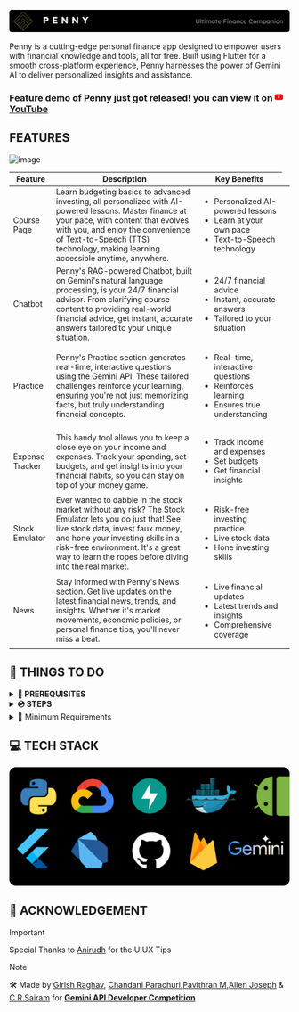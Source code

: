 
![alt text](Assets/image-2.png)
<p>Penny is a cutting-edge personal finance app designed to empower users with financial knowledge and tools, all for free. Built using Flutter for a smooth cross-platform experience, Penny harnesses the power of Gemini AI to deliver personalized insights and assistance.</p>
<h3><a>Feature demo of Penny just got released! you can view it on <img src="https://raw.githubusercontent.com/github/explore/d744245de144b89f3e3462949e08bfc91eda7fcf/topics/youtube/youtube.png" width=15> <a href="https://www.youtube.com/watch?v=-BfRU48kWQ0"> YouTube</a></a></h3>

<h2>FEATURES</h2>

![image](https://github.com/user-attachments/assets/b967cb1b-2d2a-4716-845d-f97b859a2de8)

<table>
  <thead>
    <tr>
      <th>Feature</th>
      <th>Description</th>
      <th>Key Benefits</th>
    </tr>
  </thead>
  <tbody>
    <tr>
      <td>Course Page</td>
      <td>Learn budgeting basics to advanced investing, all personalized with AI-powered lessons. Master finance at your pace, with content that evolves with you, and enjoy the convenience of Text-to-Speech (TTS) technology, making learning accessible anytime, anywhere.</td>
      <td>
        <ul>
          <li>Personalized AI-powered lessons</li>
          <li>Learn at your own pace</li>
          <li>Text-to-Speech technology</li>
        </ul>
      </td>
      <td> </td>
    </tr>
    <tr>
      <td>Chatbot</td>
      <td>Penny's RAG-powered Chatbot, built on Gemini's natural language processing, is your 24/7 financial advisor. From clarifying course content to providing real-world financial advice, get instant, accurate answers tailored to your unique situation.</td>
      <td>
        <ul>
          <li>24/7 financial advice</li>
          <li>Instant, accurate answers</li>
          <li>Tailored to your situation</li>
        </ul>
      </td>
    </tr>
    <tr>
      <td>Practice</td>
      <td>Penny's Practice section generates real-time, interactive questions using the Gemini API. These tailored challenges reinforce your learning, ensuring you're not just memorizing facts, but truly understanding financial concepts.</td>
      <td>
        <ul>
          <li>Real-time, interactive questions</li>
          <li>Reinforces learning</li>
          <li>Ensures true understanding</li>
        </ul>
      </td>
    </tr>
    <tr>
      <td>Expense Tracker</td>
      <td>This handy tool allows you to keep a close eye on your income and expenses. Track your spending, set budgets, and get insights into your financial habits, so you can stay on top of your money game.</td>
      <td>
        <ul>
          <li>Track income and expenses</li>
          <li>Set budgets</li>
          <li>Get financial insights</li>
        </ul>
      </td>
    </tr>
    <tr>
      <td>Stock Emulator</td>
      <td>Ever wanted to dabble in the stock market without any risk? The Stock Emulator lets you do just that! See live stock data, invest faux money, and hone your investing skills in a risk-free environment. It's a great way to learn the ropes before diving into the real market.</td>
      <td>
        <ul>
          <li>Risk-free investing practice</li>
          <li>Live stock data</li>
          <li>Hone investing skills</li>
        </ul>
      </td>
    </tr>
    <tr>
      <td>News</td>
      <td>Stay informed with Penny's News section. Get live updates on the latest financial news, trends, and insights. Whether it's market movements, economic policies, or personal finance tips, you'll never miss a beat.</td>
      <td>
        <ul>
          <li>Live financial updates</li>
          <li>Latest trends and insights</li>
          <li>Comprehensive coverage</li>
        </ul>
      </td>
    </tr>
  </tbody>
</table>

<h2>📝 THINGS TO DO</h2>
<details>
   <summary><b>🐧 PREREQUISITES</b></summary>
   <ol>
   <li><b>Flutter SDK</b></li>
   <li><b>Android Studio</b></li>
   <li><b>Python</b></li>
   <li><b>Google Cloud Platform Account</b></li>
   <li><b>Firebase</b></li>
   </ol>
</details>

<details>
   <summary><b>💿 STEPS</b></summary>
   <ol>
      <li><b>Clone the Repo</b></li>
      <pre><code>git clone https://github.com/wreckage0907/Penny.git</code></pre>
      <li><b>Navigate to the project directory</b></li>
      <pre><code> cd Penny</code></pre>
      <li><b>Navigate to the backend directory and run</b></li>
      <pre><code> pip install -r requirements.txt</code></pre>
      <li><b>Navigate to the mobile directory and run </b></li>
      <pre><code> flutter pub get</code></pre>
      <li><b>Update .env in both /mobile & /backend</b></li>
      <li><b>Ensure you get the serviceAccountKeys from firebase for /backend & /mobile</b></li>
      <li><b>Run this in one terminal at the backend directory</b>
      <pre><code>python3 main.py</code></pre></li>
      <li><b>Run this in another terminal at the mobile directory</b></li>
      <pre><code>flutter run</code></pre>
   </ol>
</details>
<details>
   <summary>🔮 Minimum Requirements</summary>
      <ul>
         <li>2GB Storage</li>
         <li>8GB RAM</li>
         <li>Intel Pentium +</li>
         <li>Windows 7+ (or) Mac OSX 8+</li>
      </ul>
</details>

<h2> 💻 TECH STACK </h2>

![TechStack](Assets/Techstack.png)

<h2>🦄 ACKNOWLEDGEMENT</h2>

> [!IMPORTANT]
> Special Thanks to [Anirudh](https://github.com/shotoyaar) for the UIUX Tips 

> [!NOTE]
> 🛠️ Made by [Girish Raghav](https://github.com/wreckage0907), [Chandani Parachuri](https://github.com/Chandani122),[Pavithran M](https://github.com/atPavithran),[Allen Joseph](https://github.com/terfefed) & [C R Sairam](https://github.com/crs7617) for [**Gemini API Developer Competition**](https://ai.google.dev/competition/?utm_content)<br>
